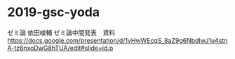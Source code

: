 # 2019-gsc-yoda
ゼミ論 依田峻輔
ゼミ論中間発表　資料
https://docs.google.com/presentation/d/1vHwWEcqS_8aZ9g6NbdIwJ1u4stnA-tz6nxoDwG8hTUA/edit#slide=id.p
